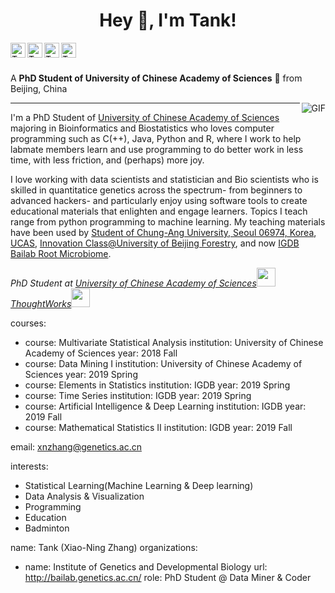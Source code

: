 <div align="center">
<h1 title="hehehe"> Hey 👋, I'm Tank!</h1>
</div>
<a href="https://tank.netlify.app/">
  <img align="left" alt="Tank's Daily Blog" width="24px" src="https://cdn.jsdelivr.net/npm/simple-icons@v3/icons/netlify.svg" />
</a>
<a href="https://www.linkedin.com/in/xiao-ning-zhang-436642108/">
  <img align="left" alt="Tank's LinkdeIn" width="24px" src="https://cdn.jsdelivr.net/npm/simple-icons@v3/icons/linkedin.svg" />
</a>
<a href="https://github.com/TankMermaid">
  <img align="left" alt="Tank's github" width="24px" src="https://cdn.jsdelivr.net/npm/simple-icons@3.13.0/icons/github.svg" />
</a>
<a href="https://www.facebook.com/xiaoning.zhang.108">
  <img align="left" alt="Tank's Facebook" width="24px" src="https://cdn.jsdelivr.net/npm/simple-icons@v3/icons/facebook.svg" />
</a>




<br />
<br />

A **PhD Student of University of Chinese Academy of Sciences** 🚀 from Beijing, China

  <img align="right" alt="GIF" src="https://i.pinimg.com/originals/e4/26/70/e426702edf874b181aced1e2fa5c6cde.gif" />
  
---
I'm a PhD Student of [University of Chinese Academy of Sciences](https://english.ucas.ac.cn/) majoring in Bioinformatics and Biostatistics who loves computer programming such as C(++), Java, Python and R, where I work to help labmate members learn and use programming to do better work in less time, with less friction, and (perhaps) more joy. 

I love working with data scientists and statistician and Bio scientists who is skilled in quantitatice genetics across the spectrum- from beginners to advanced hackers- and particularly enjoy using software tools to create educational materials that enlighten and engage learners. Topics I teach range from python programming to machine learning. My teaching materials have been used by [Student of Chung-Ang University, Seoul 06974, Korea](https://neweng.cau.ac.kr/index.do), [UCAS](https://english.ucas.ac.cn/index.php/admission/graduate), [Innovation Class@University of Beijing Forestry](http://jwc.bjfu.edu.cn/lxsybzl/index.html), and now [IGDB Bailab Root Microbiome](http://bailab.genetics.ac.cn/index.html).



<p><em>PhD Student at <a href="https://english.ucas.ac.cn/index.php/admission/graduate">University of Chinese Academy of Sciences</a><img src="https://media.giphy.com/media/fYSnHlufseco8Fh93Z/giphy.gif" width="30"></br>
  <a href="https://www.thoughtworks.com">ThoughtWorks</a><img src="https://media.giphy.com/media/WUlplcMpOCEmTGBtBW/giphy.gif" width="30"> 
</em></p>

  courses:
  - course: Multivariate Statistical Analysis
    institution: University of Chinese Academy of Sciences
    year: 2018 Fall
  - course: Data Mining I
    institution: University of Chinese Academy of Sciences
    year: 2019 Spring
  - course:  Elements in Statistics 
    institution: IGDB
    year: 2019 Spring
  - course: Time Series
    institution: IGDB
    year: 2019 Spring
  - course: Artificial Intelligence & Deep Learning
    institution: IGDB
    year: 2019 Fall
  - course: Mathematical Statistics II
    institution: IGDB
    year: 2019 Fall  
  
  
email:  xnzhang@genetics.ac.cn

interests:
- Statistical Learning(Machine Learning & Deep learning)
- Data Analysis & Visualization
- Programming
- Education
- Badminton 

name: Tank (Xiao-Ning Zhang)
organizations:
- name: Institute of Genetics and Developmental Biology
  url: http://bailab.genetics.ac.cn/
role: PhD Student @ Data Miner & Coder
  


